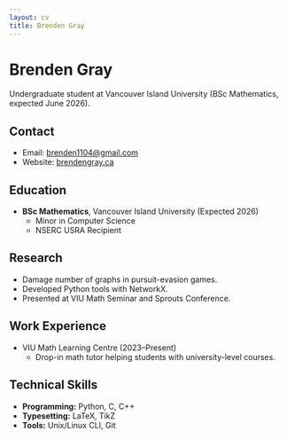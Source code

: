 ```yaml
---
layout: cv
title: Brenden Gray
---
```


# Brenden Gray

Undergraduate student at Vancouver Island University (BSc Mathematics, expected June 2026).

## Contact

- Email: brenden1104@gmail.com
- Website: [brendengray.ca](https://brendengray.ca)

## Education

- **BSc Mathematics**, Vancouver Island University (Expected 2026)
  - Minor in Computer Science
  - NSERC USRA Recipient

## Research

- Damage number of graphs in pursuit-evasion games.
- Developed Python tools with NetworkX.
- Presented at VIU Math Seminar and Sprouts Conference.

## Work Experience

- VIU Math Learning Centre (2023–Present)
  - Drop-in math tutor helping students with university-level courses.

## Technical Skills

- **Programming:** Python, C, C++
- **Typesetting:** LaTeX, TikZ
- **Tools:** Unix/Linux CLI, Git
